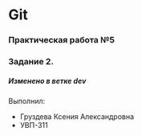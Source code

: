 # Git
### Практическая работа №5
### Задание 2.
##### Изменено в ветке dev
Выполнил:
* Груздева Ксения Александровна
* УВП-311